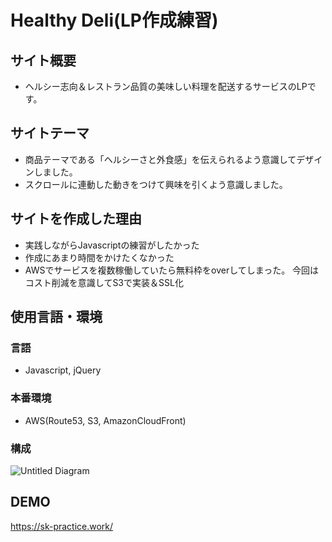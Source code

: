 # Healthy Deli(LP作成練習)

## サイト概要
  - ヘルシー志向＆レストラン品質の美味しい料理を配送するサービスのLPです。

## サイトテーマ
  - 商品テーマである「ヘルシーさと外食感」を伝えられるよう意識してデザインしました。
  - スクロールに連動した動きをつけて興味を引くよう意識しました。

## サイトを作成した理由
  - 実践しながらJavascriptの練習がしたかった
  - 作成にあまり時間をかけたくなかった
  - AWSでサービスを複数稼働していたら無料枠をoverしてしまった。
    今回はコスト削減を意識してS3で実装＆SSL化

## 使用言語・環境
### 言語
 - Javascript, jQuery

### 本番環境
 - AWS(Route53, S3, AmazonCloudFront)

### 構成
![Untitled Diagram](https://user-images.githubusercontent.com/63715810/94395966-cc0e9b00-019b-11eb-9604-60e8a0cf44ae.jpg)

## DEMO
  https://sk-practice.work/